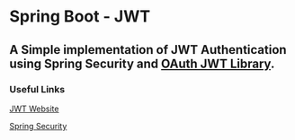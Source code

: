 # Spring Boot - JWT
A Simple implementation of JWT Authentication using Spring 
Security and [OAuth JWT Library](https://github.com/auth0/java-jwt 
"auth0/java-jwt").
---

### Useful Links

[JWT Website](https://jwt.io/)

[Spring Security](https://docs.spring.io/spring-security/site/docs/current/reference/html5/)

